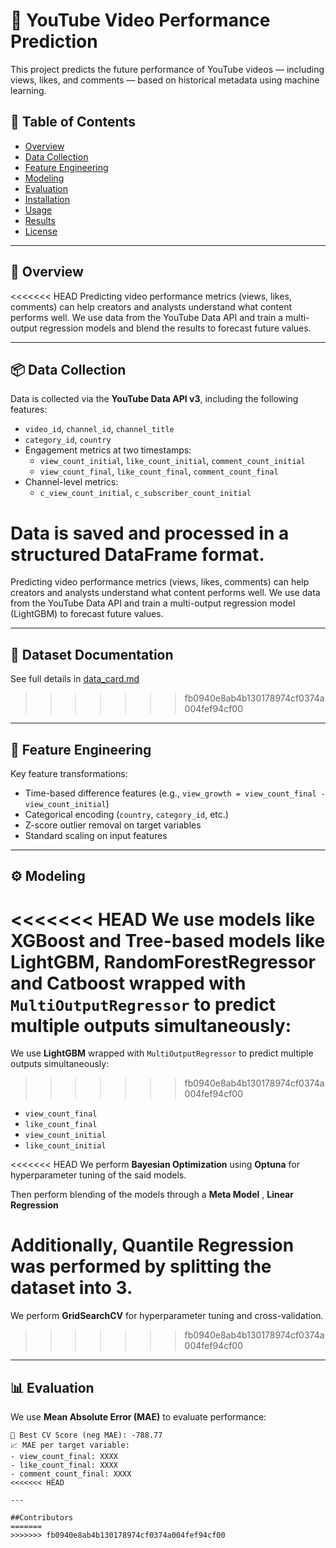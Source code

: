# 🎥 YouTube Video Performance Prediction

This project predicts the future performance of YouTube videos — including views, likes, and comments — based on historical metadata using machine learning.

## 📌 Table of Contents

- [Overview](#overview)
- [Data Collection](#data-collection)
- [Feature Engineering](#feature-engineering)
- [Modeling](#modeling)
- [Evaluation](#evaluation)
- [Installation](#installation)
- [Usage](#usage)
- [Results](#results)
- [License](#license)

---

## 📖 Overview

<<<<<<< HEAD
Predicting video performance metrics (views, likes, comments) can help creators and analysts understand what content performs well. We use data from the YouTube Data API and train a multi-output regression models and blend the results to forecast future values.

---

## 📦 Data Collection

Data is collected via the **YouTube Data API v3**, including the following features:

- `video_id`, `channel_id`, `channel_title`
- `category_id`, `country`
- Engagement metrics at two timestamps:
  - `view_count_initial`, `like_count_initial`, `comment_count_initial`
  - `view_count_final`, `like_count_final`, `comment_count_final`
- Channel-level metrics:
  - `c_view_count_initial`, `c_subscriber_count_initial`

Data is saved and processed in a structured DataFrame format.
=======
Predicting video performance metrics (views, likes, comments) can help creators and analysts understand what content performs well. We use data from the YouTube Data API and train a multi-output regression model (LightGBM) to forecast future values.

---

## 📄 Dataset Documentation
See full details in [data_card.md](data/raw/data_card.md)
>>>>>>> fb0940e8ab4b130178974cf0374a004fef94cf00

---

## 🧪 Feature Engineering

Key feature transformations:

- Time-based difference features (e.g., `view_growth = view_count_final - view_count_initial`)
- Categorical encoding (`country`, `category_id`, etc.)
- Z-score outlier removal on target variables
- Standard scaling on input features

---

## ⚙️ Modeling

<<<<<<< HEAD
We use models like **XGBoost and Tree-based models like LightGBM, RandomForestRegressor and Catboost** wrapped with `MultiOutputRegressor` to predict multiple outputs simultaneously:
=======
We use **LightGBM** wrapped with `MultiOutputRegressor` to predict multiple outputs simultaneously:
>>>>>>> fb0940e8ab4b130178974cf0374a004fef94cf00

- `view_count_final`
- `like_count_final`
- `view_count_initial`
- `like_count_initial`

<<<<<<< HEAD
We perform **Bayesian Optimization** using **Optuna** for hyperparameter tuning of the said models.

Then perform blending of the models through a **Meta Model** , **Linear Regression**

Additionally, **Quantile Regression** was performed by splitting the dataset into 3.
=======
We perform **GridSearchCV** for hyperparameter tuning and cross-validation.

>>>>>>> fb0940e8ab4b130178974cf0374a004fef94cf00
---

## 📊 Evaluation

We use **Mean Absolute Error (MAE)** to evaluate performance:

```text
🎯 Best CV Score (neg MAE): -788.77
📈 MAE per target variable:
- view_count_final: XXXX
- like_count_final: XXXX
- comment_count_final: XXXX
<<<<<<< HEAD

---

##Contributors
=======
>>>>>>> fb0940e8ab4b130178974cf0374a004fef94cf00
